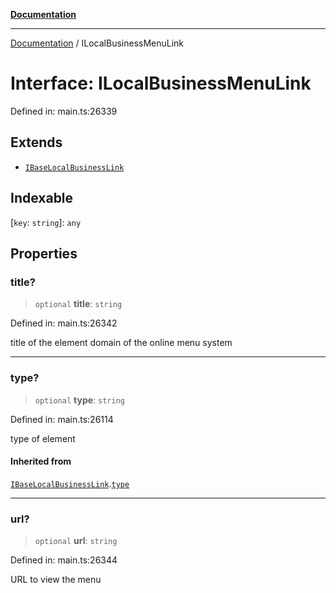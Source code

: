 [**Documentation**](../README.md)

***

[Documentation](../README.md) / ILocalBusinessMenuLink

# Interface: ILocalBusinessMenuLink

Defined in: main.ts:26339

## Extends

- [`IBaseLocalBusinessLink`](IBaseLocalBusinessLink.md)

## Indexable

\[`key`: `string`\]: `any`

## Properties

### title?

> `optional` **title**: `string`

Defined in: main.ts:26342

title of the element
domain of the online menu system

***

### type?

> `optional` **type**: `string`

Defined in: main.ts:26114

type of element

#### Inherited from

[`IBaseLocalBusinessLink`](IBaseLocalBusinessLink.md).[`type`](IBaseLocalBusinessLink.md#type)

***

### url?

> `optional` **url**: `string`

Defined in: main.ts:26344

URL to view the menu
